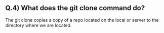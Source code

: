 ## Q.4) What does the git clone command do?

The git clone copies a copy of a repo located on the local or server to the directory where we are located.